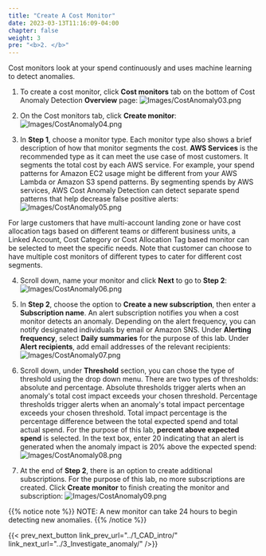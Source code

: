 ```yaml
---
title: "Create A Cost Monitor"
date: 2023-03-13T11:16:09-04:00
chapter: false
weight: 3
pre: "<b>2. </b>"
---
```


Cost monitors look at your spend continuously and uses machine learning to detect anomalies.

1. To create a cost monitor, click **Cost monitors** tab on the bottom of Cost Anomaly Detection **Overview** page:
![Images/CostAnomaly03.png](/Cost/200_6_Cost_Anomaly_Detection/Images/cost_anomaly_03.png?classes=lab_picture_small)

2. On the Cost monitors tab, click **Create monitor**:
![Images/CostAnomaly04.png](/Cost/200_6_Cost_Anomaly_Detection/Images/cost_anomaly_04.png?classes=lab_picture_small)

3. In **Step 1**, choose a monitor type. Each monitor type also shows a brief description of how that monitor segments the cost. **AWS Services** is the recommended type as it can meet the use case of most customers. It segments the total cost by each AWS service. For example, your spend patterns for Amazon EC2 usage might be different from your AWS Lambda or Amazon S3 spend patterns. By segmenting spends by AWS services, AWS Cost Anomaly Detection can detect separate spend patterns that help decrease false positive alerts:
![Images/CostAnomaly05.png](/Cost/200_6_Cost_Anomaly_Detection/Images/cost_anomaly_05.png?classes=lab_picture_small)

For large customers that have multi-account landing zone or have cost allocation tags based on different teams or different business units, a Linked Account, Cost Category or Cost Allocation Tag based monitor can be selected to meet the specific needs. Note that customer can choose to have multiple cost monitors of different types to cater for different cost segments. 

4. Scroll down, name your monitor and click **Next** to go to **Step 2**:
![Images/CostAnomaly06.png](/Cost/200_6_Cost_Anomaly_Detection/Images/cost_anomaly_06.png?classes=lab_picture_small)

5. In **Step 2**, choose the option to **Create a new subscription**, then enter a **Subscription name**. An alert subscription notifies you when a cost monitor detects an anomaly. Depending on the alert frequency, you can notify designated individuals by email or Amazon SNS. Under **Alerting frequency**, select **Daily summaries** for the purpose of this lab. Under **Alert recipients**, add email addresses of the relevant recipients:
![Images/CostAnomaly07.png](/Cost/200_6_Cost_Anomaly_Detection/Images/cost_anomaly_07.png?classes=lab_picture_small)

6. Scroll down, under **Threshold** section, you can chose the type of threshold using the drop down menu. There are two types of thresholds: absolute and percentage. Absolute thresholds trigger alerts when an anomaly's total cost impact exceeds your chosen threshold. Percentage thresholds trigger alerts when an anomaly's total impact percentage exceeds your chosen threshold. Total impact percentage is the percentage difference between the total expected spend and total actual spend.
For the purpose of this lab, **percent above expected spend** is selected. In the text box, enter 20 indicating that an alert is generated when the anomaly impact is 20% above the expected spend:
![Images/CostAnomaly08.png](/Cost/200_6_Cost_Anomaly_Detection/Images/cost_anomaly_08.png?classes=lab_picture_small)

7. At the end of **Step 2**, there is an option to create additional subscriptions. For the purpose of this lab, no more subscriptions are created. Click **Create monitor** to finish creating the monitor and subscription:
![Images/CostAnomaly09.png](/Cost/200_6_Cost_Anomaly_Detection/Images/cost_anomaly_09.png?classes=lab_picture_small)

{{% notice note %}} NOTE: A new monitor can take 24 hours to begin detecting new anomalies. {{% /notice %}}

{{< prev_next_button link_prev_url="../1_CAD_intro/" link_next_url="../3_Investigate_anomaly/" />}}